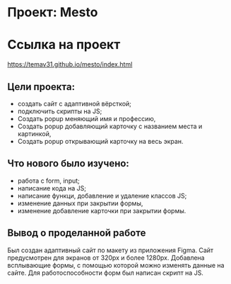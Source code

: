 # Проект: Mesto
# Ссылка на проект
https://temav31.github.io/mesto/index.html
## Цели проекта:
* создать сайт с адаптивной вёрсткой;
* подключить скрипты на JS;
* Создать popup меняющий имя и профессию,
* Создать popup добавляющий карточку с названием места и картинкой,
* Создать popup открывающий карточку на весь экран.
## Что нового было изучено:
* работа с form, input;
* написание кода на JS;
* написание функци, добавление и удаление классов JS;
* изменение данных при закрытии формы,
* изменение добавление карточки при закрытии формы. 
## Вывод о проделанной работе
Был создан адаптивный сайт по макету из приложения Figma. Сайт предусмотрен для экранов от 320px и более 1280px. Добавлена всплывающие формы, с помощью которой можно изменять данные на сайте. Для работоспособности форм был написан скрипт на JS.